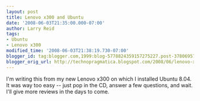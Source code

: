 ```yaml
---
layout: post
title: Lenovo x300 and Ubuntu
date: '2008-06-03T21:35:00.000-07:00'
author: Larry Reid
tags:
- Ubuntu
- Lenovo x300
modified_time: '2008-06-03T21:38:19.730-07:00'
blogger_id: tag:blogger.com,1999:blog-5778824359157275227.post-3780695708267563421
blogger_orig_url: http://technopragmatica.blogspot.com/2008/06/lenovo-x300-and-ubuntu.html
---
```


I'm writing this from my new Lenovo x300 on which I installed Ubuntu
8.04. It was way too easy -- just pop in the CD, answer a few questions,
and wait. I'll give more reviews in the days to come.


